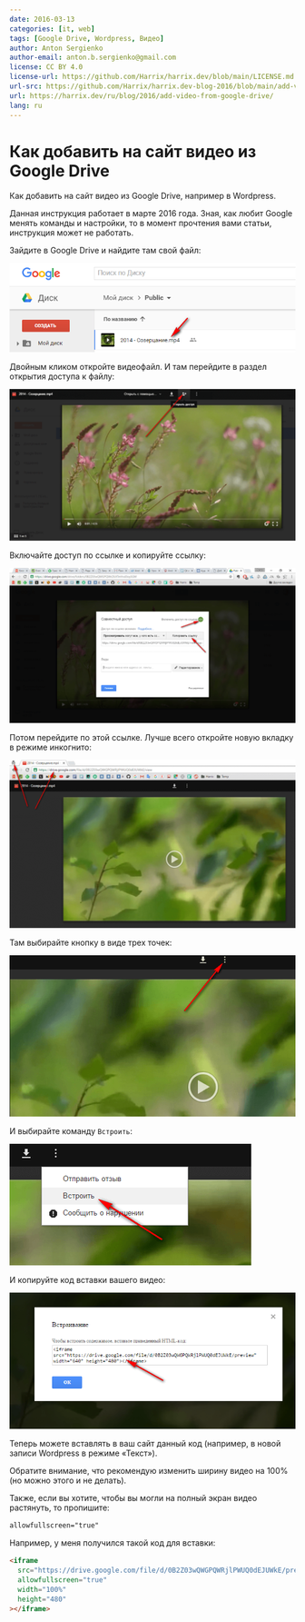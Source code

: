```yaml
---
date: 2016-03-13
categories: [it, web]
tags: [Google Drive, Wordpress, Видео]
author: Anton Sergienko
author-email: anton.b.sergienko@gmail.com
license: CC BY 4.0
license-url: https://github.com/Harrix/harrix.dev/blob/main/LICENSE.md
url-src: https://github.com/Harrix/harrix.dev-blog-2016/blob/main/add-video-from-google-drive/add-video-from-google-drive.md
url: https://harrix.dev/ru/blog/2016/add-video-from-google-drive/
lang: ru
---
```


# Как добавить на сайт видео из Google Drive

Как добавить на сайт видео из Google Drive, например в Wordpress.

Данная инструкция работает в марте 2016 года. Зная, как любит Google менять команды и настройки, то в момент прочтения вами статьи, инструкция может не работать.

Зайдите в Google Drive и найдите там свой файл:

![Файл в Google Drive](img/google-drive_01.png)

Двойным кликом откройте видеофайл. И там перейдите в раздел открытия доступа к файлу:

![Открытый файл](img/google-drive_02.png)

Включайте доступ по ссылке и копируйте ссылку:

![Получение доступа к файлу по ссылке](img/google-drive_03.png)

Потом перейдите по этой ссылке. Лучше всего откройте новую вкладку в режиме инкогнито:

![Открытие ссылки файла](img/google-drive_04.png)

Там выбирайте кнопку в виде трех точек:

![Переход к командам](img/google-drive_05.png)

И выбирайте команду `Встроить`:

![Команда «Встроить»](img/google-drive_06.png)

И копируйте код вставки вашего видео:

![Код встраивания](img/google-drive_07.png)

Теперь можете вставлять в ваш сайт данный код (например, в новой записи Wordpress в режиме «Текст»).

Обратите внимание, что рекомендую изменить ширину видео на 100% (но можно этого и не делать).

Также, если вы хотите, чтобы вы могли на полный экран видео растянуть, то пропишите:

```html
allowfullscreen="true"
```

Например, у меня получился такой код для вставки:

```html
<iframe
  src="https://drive.google.com/file/d/0B2Z03wQWGPQWRjlPWUQ0dEJUWkE/preview"
  allowfullscreen="true"
  width="100%"
  height="480"
></iframe>
```

